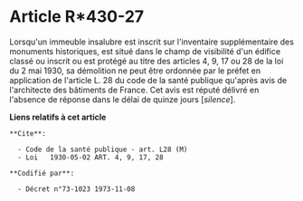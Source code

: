 # Article R*430-27

Lorsqu'un immeuble insalubre est inscrit sur l'inventaire supplémentaire des monuments historiques, est situé dans le champ
de visibilité d'un édifice classé ou inscrit ou est protégé au titre des articles 4, 9, 17 ou 28 de la loi du 2 mai 1930, sa
démolition ne peut être ordonnée par le préfet en application de l'article L. 28 du code de la santé publique qu'après avis
de l'architecte des bâtiments de France. Cet avis est réputé délivré en l'absence de réponse dans le délai de quinze jours
[*silence*].

**Liens relatifs à cet article**

	**Cite**:

	  - Code de la santé publique - art. L28 (M)
	  - Loi   1930-05-02 ART. 4, 9, 17, 28

	**Codifié par**:

	  - Décret n°73-1023 1973-11-08
